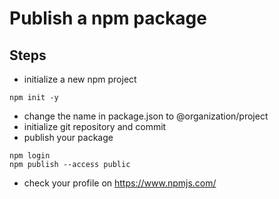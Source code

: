 # Publish a npm package

## Steps

- initialize a new npm project
```shell
npm init -y
```

- change the name in package.json to @organization/project
- initialize git repository and commit
- publish your package

```shell
npm login
npm publish --access public
```

- check your profile on https://www.npmjs.com/
